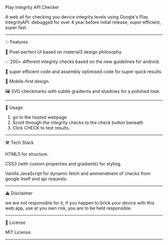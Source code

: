 Play Integrity API Checker

A web all for checking you device integrity levels using Google's Play IntegrityAPI. debugged for over 4 year before initial release, super efficient, super fast.

---

✨ Features

🎨 Pixel-perfect UI based on material3 design philosophy 

✅ 200+ different integrity checks based on the new guidelines for android.

🔄 super efficient code and assembly optimised code for super quick results.

📱 Mobile-first design.

🖼️ SVG checkmarks with subtle gradients and shadows for a polished look.

---

🚀 Usage

1. go to the hosted webpage 
2. Scroll through the integrity checks to the check button beneath
4. Click CHECK to test results.

---

🛠️ Tech Stack

HTML5 for structure.

CSS3 (with custom properties and gradients) for styling.

Vanilla JavaScript for dynamic fetch and ammendment of checks from google itself and api requests.

---

⚠️ Disclaimer

we are not responsible for it, if you happen to brick your device with this web app, use at you own risk, you are to be held responsible.


---

📜 License

MIT License.


---

